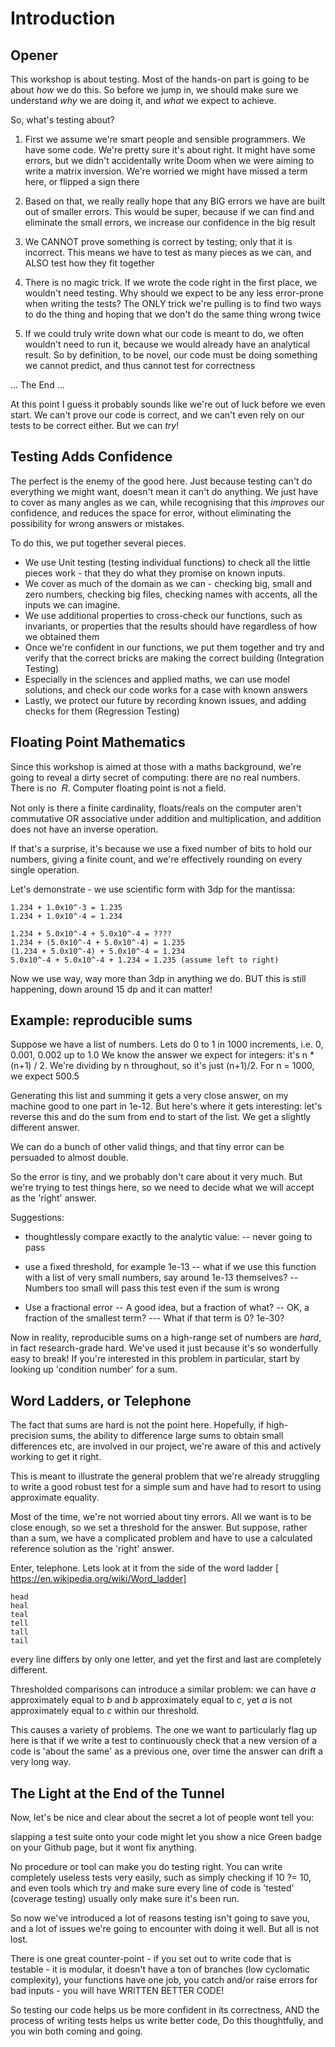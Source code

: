 # Introduction

## Opener

This workshop is about testing. Most of the hands-on part is going
to be about _how_ we do this.
So before we jump in, we should make sure we understand
_why_ we are doing it, and _what_ we expect to achieve.

So, what's testing about?

1. First we assume we're smart people and sensible programmers. We have some code. We're pretty sure it's about right. It might have some errors, but we didn't accidentally write Doom when we were aiming to write a matrix inversion. We're worried we might have missed a term here, or flipped a sign there

2. Based on that, we really really hope that any BIG errors we have are built out of smaller errors. This would be super, because if we can find and eliminate the small errors, we increase our confidence in the big result

3. We CANNOT prove something is correct by testing; only that it is incorrect. This means we have to test as many pieces as we can, and ALSO test how they fit together

4. There is no magic trick. If we wrote the code right in the first place, we wouldn't need testing. Why should we expect to be any less error-prone when writing the tests? The ONLY trick we're pulling is to find two ways to do the thing and hoping that we don't do the same thing wrong twice

5. If we could truly write down what our code is meant to do, we often wouldn't need to run it,
because we would already have an analytical result. So by definition, to be novel, our code must
be doing something we cannot predict, and thus cannot test for correctness

... The End ...

At this point I guess it probably sounds like we're out of luck before we even start. We can't prove
our code is correct, and we can't even rely on our tests to be correct either. But we can _try_!

## Testing Adds Confidence

The perfect is the enemy of the good here. Just because testing can't do everything we might
want, doesn't mean it can't do anything. We just have to cover as many angles as we can,
while recognising that this _improves_ our confidence, and reduces the space for error,
without eliminating the possibility for wrong answers or mistakes.

To do this, we put together several pieces.

- We use Unit testing (testing individual functions) to check all the little pieces work - that they do what they promise on known inputs.
- We cover as much of the domain as we can - checking big, small and zero numbers, checking big files, checking names with accents, all the inputs we can imagine.
- We use additional properties to cross-check our functions, such as invariants, or properties that the results should have regardless of how we obtained them
- Once we're confident in our functions, we put them together and try and verify that the correct bricks are making the correct building (Integration Testing)
- Especially in the sciences and applied maths, we can use model solutions, and check our code works for a case with known answers
- Lastly, we protect our future by recording known issues, and adding checks for them (Regression Testing)

## Floating Point Mathematics

Since this workshop is aimed at those with a maths background, we're going to
reveal a dirty secret of computing: there are no real numbers. There is no ⁠
𝑅. Computer floating point is not a field.

Not only is there a finite cardinality, floats/reals on the computer aren't commutative OR associative under addition and multiplication, and addition does not have an inverse operation.

If that's a surprise, it's because we use a fixed number of bits to hold our numbers, giving a finite count, and we're effectively rounding on every single operation.

Let's demonstrate - we use scientific form with 3dp for the mantissa:

```
1.234 + 1.0x10^-3 = 1.235
1.234 + 1.0x10^-4 = 1.234 

1.234 + 5.0x10^-4 + 5.0x10^-4 = ????
1.234 + (5.0x10^-4 + 5.0x10^-4) = 1.235
(1.234 + 5.0x10^-4) + 5.0x10^-4 = 1.234 
5.0x10^-4 + 5.0x10^-4 + 1.234 = 1.235 (assume left to right) 

```

Now we use way, way more than 3dp in anything we do. BUT this is still happening, down around 15 dp and it can matter!

## Example: reproducible sums

Suppose we have a list of numbers. Lets do 0 to 1 in 1000 increments, i.e. 0, 0.001, 0.002 up to 1.0
We know the answer we expect for integers: it's n * (n+1) / 2. We're dividing by n throughout, so it's just (n+1)/2. For n = 1000, we expect 500.5

Generating this list and summing it gets a very close answer, on my machine good to
one part in 1e-12. But here's where it gets interesting: let's reverse this and do
the sum from end to start of the list. We get a slightly different answer.

We can do a bunch of other valid things, and that tiny error can be persuaded to almost double.

So the error is tiny, and we probably don't care about it very much. But we're trying to test
things here, so we need to decide what we will accept as the 'right' answer.

Suggestions:

- thoughtlessly compare exactly to the analytic value:
 -- never going to pass

- use a fixed threshold, for example 1e-13
 -- what if we use this function with a list of very small numbers, say around 1e-13 themselves?
 -- Numbers too small will pass this test even if the sum is wrong

- Use a fractional error
 -- A good idea, but a fraction of what?
 -- OK, a fraction of the smallest term?
  --- What if that term is 0? 1e-30?

Now in reality, reproducible sums on a high-range set of numbers are _hard_, in fact
research-grade hard. We've used it just because it's so wonderfully easy to break!
If you're interested in this problem in particular, start by looking up 'condition number'
for a sum.

## Word Ladders, or Telephone

The fact that sums are hard is not the point here. Hopefully, if high-precision sums, the ability
to difference large sums to obtain small differences etc, are involved in our project, we're
aware of this and actively working to get it right.

This is meant to illustrate the general problem that we're
already struggling to write a good robust test for a simple sum and have
had to resort to using approximate equality.

Most of the time, we're not worried about tiny errors. All we want is to be close enough, so we set a threshold for the answer. But suppose, rather than a sum, we have a complicated problem
and have to use a calculated reference solution as the 'right' answer.

Enter, telephone. Lets look at it from the side of the word ladder
[ https://en.wikipedia.org/wiki/Word_ladder]

```
head
heal
teal
tell
tall
tail
```

every line differs by only one letter, and yet the first and last are completely different.

Thresholded comparisons can introduce a similar problem: we can have _a_ approximately equal to _b_ and _b_ approximately equal to _c_, yet _a_ is not approximately equal to _c_ within our threshold.

This causes a variety of problems. The one we want to particularly flag up here is that if we write a test to continuously check that a new version of a code is 'about the same' as a previous one, over time the answer can drift a very long way.

## The Light at the End of the Tunnel

Now, let's be nice and clear about the secret a lot of people wont tell you:

slapping a test suite onto your code might let you show a nice Green badge on your Github page, but
it wont fix anything.

No procedure or tool can make you do testing right. You can write completely useless tests very easily, such as simply checking if 10 ?= 10, and even tools which try and make sure every line of code is 'tested' (coverage testing) usually only make sure it's been run.

So now we've introduced a lot of reasons testing isn't going to save you, and a lot of issues
we're going to encounter with doing it well. But all is not lost.

There is one great counter-point - if you set out to write code that is testable - it is modular, it doesn't have a ton of branches (low cyclomatic complexity), your functions have one job, you catch and/or raise errors for bad inputs - you will have WRITTEN BETTER CODE!

So testing our code helps us be more confident in its correctness, AND the process
of writing tests helps us write better code, Do this thoughtfully, and you
win both coming and going.
